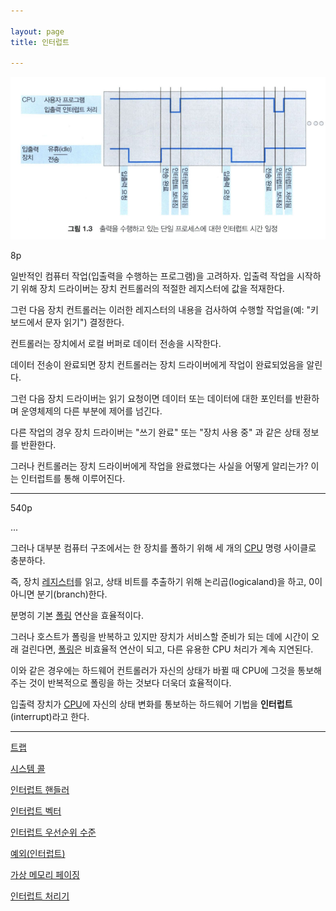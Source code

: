 ```yaml
---

layout: page
title: 인터럽트

---
```


![image](https://github.com/yokikim/osdinostudy_1/blob/main/os_pic/1.3.png?raw=true)

8p

일반적인 컴퓨터 작업(입출력을 수행하는 프로그램)을 고려하자. 입출력 작업을 시작하기 위해 장치 드라이버는 장치 컨트롤러의 적절한 레지스터에 값을 적재한다.

그런 다음 장치 컨트롤러는 이러한 레지스터의 내용을 검사하여 수행할 작업을(예: "키보드에서 문자 읽기") 결정한다.

컨트롤러는 장치에서 로컬 버퍼로 데이터 전송을 시작한다.

데이터 전송이 완료되면 장치 컨트롤러는 장치 드라이버에게 작업이 완료되었음을 알린다.

그런 다음 장치 드라이버는 읽기 요청이면 데이터 또는 데이터에 대한 포인터를 반환하며 운영체제의 다른 부분에 제어를 넘긴다. 

다른 작업의 경우 장치 드라이버는 "쓰기 완료" 또는 "장치 사용 중" 과 같은 상태 정보를 반환한다.

그러나 컨트롤러는 장치 드라이버에게 작업을 완료했다는 사실을 어떻게 알리는가? 이는 인터럽트를 통해 이루어진다.


***

540p

...

그러나 대부분 컴퓨터 구조에서는 한 장치를 폴하기 위해 세 개의 [CPU](CPU.html) 명령 사이클로 충분하다.

즉, 장치 [레지스터](레지스터.html)를 읽고, 상태 비트를 추출하기 위해 논리곱(logicaland)을 하고, 0이 아니면 분기(branch)한다.

분명히 기본 [폴링](폴링.html) 연산을 효율적이다.

그러나 호스트가 폴링을 반복하고 있지만 장치가 서비스할 준비가 되는 데에 시간이 오래 걸린다면, [폴링](폴링.html)은 비효율적 연산이 되고, 다른 유용한 CPU 처리가 계속 지연된다.

이와 같은 경우에는 하드웨어 컨트롤러가 자신의 상태가 바뀔 때 CPU에 그것을 통보해 주는 것이 반복적으로 폴링을 하는 것보다 더욱더 효율적이다.

입출력 장치가 [CPU](CPU.html)에 자신의 상태 변화를 통보하는 하드웨어 기법을 **인터럽트**(interrupt)라고 한다.

***

[트랩](트랩.html)

[시스템 콜](시스템-콜.html)

[인터럽트 핸들러](인터럽트-핸들러.html)

[인터럽트 벡터](인터럽트-벡터.html)

[인터럽트 우선순위 수준](인터럽트-우선순위-수준.html)

[예외(인터럽트)](예외(인터럽트).html)

[가상 메모리 페이징](가상-메모리-페이징.html)

[인터럽트 처리기](인터럽트-처리기.html)